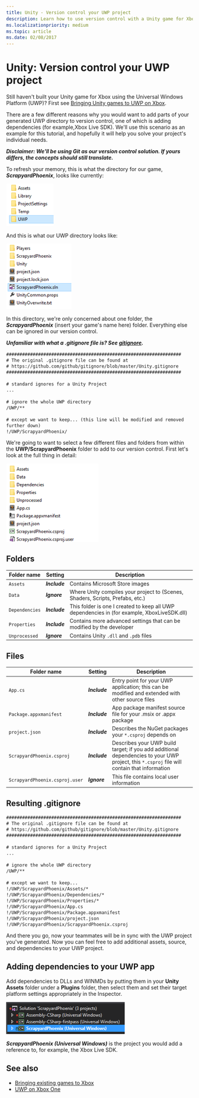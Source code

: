 ```yaml
---
title: Unity - Version control your UWP project
description: Learn how to use version control with a Unity game for Xbox using the Universal Windows Platform (UWP).
ms.localizationpriority: medium
ms.topic: article
ms.date: 02/08/2017
---
```


# Unity: Version control your UWP project

Still haven't built your Unity game for Xbox using the Universal Windows Platform (UWP)?  First see [Bringing Unity games to UWP on Xbox](development-lanes-unity.md).

There are a few different reasons why you would want to add parts of your generated UWP directory to version control, one of which is adding dependencies (for example,Xbox Live SDK).  We'll use this scenario as an example for this tutorial, and hopefully it will help you solve your project's individual needs.

***Disclaimer: We'll be using Git as our version control solution.  If yours differs, the concepts should still translate.***

To refresh your memory, this is what the directory for our game, ***ScrapyardPhoenix***, looks like currently:

![Build Destination Folder](images/build-destination.png)

And this is what our UWP directory looks like:

![UWP VS Solution](images/uwp-vs-solution.png)

In this directory, we're only concerned about one folder, the ***ScrapyardPhoenix*** (insert your game's name here) folder.  Everything else can be ignored in our version control.

***Unfamiliar with what a .gitignore file is?  See [gitignore](https://git-scm.com/docs/gitignore).***

```console
##################################################################
# The original .gitignore file can be found at
# https://github.com/github/gitignore/blob/master/Unity.gitignore
##################################################################

# standard ignores for a Unity Project
...

# ignore the whole UWP directory
/UWP/**

# except we want to keep... (this line will be modified and removed further down)
!/UWP/ScrapyardPhoenix/
```

We're going to want to select a few different files and folders from within the **UWP/ScrapyardPhoenix** folder to add to our version control.  First let's look at the full thing in detail:

![UWP Build Directory](images/uwp-build-directory.png)  

## Folders  

| Folder name | Setting | Description |
|-------------|---------|-------------|
| `Assets` | ***Include*** | Contains Microsoft Store images |
| `Data` | ***Ignore*** | Where Unity compiles your project to (Scenes, Shaders, Scripts, Prefabs, etc.) |
| `Dependencies` | ***Include*** | This folder is one I created to keep all UWP dependencies in (for example, XboxLiveSDK.dll) |
| `Properties` | ***Include*** | Contains more advanced settings that can be modified by the developer |
| `Unprocessed` | ***Ignore*** | Contains Unity `.dll` and `.pdb` files |

## Files  

| Folder name | Setting | Description |
|-------------|---------|-------------|
| `App.cs` | ***Include*** | Entry point for your UWP application; this can be modified and extended with other source files |
| `Package.appxmanifest` | ***Include*** | App package manifest source file for your .msix or .appx package |
| `project.json` | ***Include*** | Describes the NuGet packages your `*.csproj` depends on |
| `ScrapyardPhoenix.csproj` | ***Include*** | Describes your UWP build target; if you add additional dependencies to your UWP project, this `*.csproj` file will contain that information |
| `ScrapyardPhoenix.csproj.user` | ***Ignore*** | This file contains local user information |

## Resulting .gitignore

```console
##################################################################
# The original .gitignore file can be found at
# https://github.com/github/gitignore/blob/master/Unity.gitignore
##################################################################

# standard ignores for a Unity Project
...

# ignore the whole UWP directory
/UWP/**

# except we want to keep...
!/UWP/ScrapyardPhoenix/Assets/*
!/UWP/ScrapyardPhoenix/Dependencies/*
!/UWP/ScrapyardPhoenix/Properties/*
!/UWP/ScrapyardPhoenix/App.cs
!/UWP/ScrapyardPhoenix/Package.appxmanifest
!/UWP/ScrapyardPhoenix/project.json
!/UWP/ScrapyardPhoenix/ScrapyardPhoenix.csproj
```

And there you go, now your teammates will be in sync with the UWP project you've generated. Now you can feel free to add additional assets, source, and dependencies to your UWP project.

## Adding dependencies to your UWP app

Add dependencies to DLLs and WINMDs by putting them in your **Unity Assets** folder under a **Plugins** folder, then select them and set their target platform settings appropriately in the Inspector.

![UWP Solution](images/uwp-solution.PNG)

***ScrapyardPhoenix (Universal Windows)*** is the project you would add a reference to, for example, the Xbox Live SDK.

## See also

- [Bringing existing games to Xbox](development-lanes-landing.md)
- [UWP on Xbox One](index.md)
